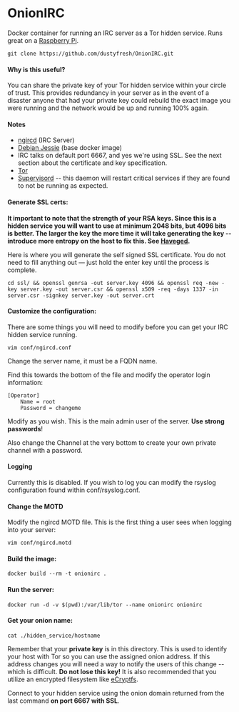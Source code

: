 # OnionIRC
Docker container for running an IRC server as a Tor hidden service. Runs great on a [Raspberry Pi](https://www.raspberrypi.org/).

```
git clone https://github.com/dustyfresh/OnionIRC.git
```

#### Why is this useful?
You can share the private key of your Tor hidden service within your circle of trust. This provides redundancy in your server as in the event of a disaster anyone that had your private key could rebuild the exact image you were running  and the network would be up and running 100% again.

#### Notes
* [ngircd](http://ngircd.barton.de/) (IRC Server)
* [Debian Jessie](https://hub.docker.com/_/debian/) (base docker image)
* IRC talks on default port 6667, and yes we're using SSL. See the next section about the certificate and key specification.
* [Tor](https://www.torproject.org/)
* [Supervisord](http://supervisord.org/) -- this daemon will restart critical services if they are found to not be running as expected.

#### Generate SSL certs:

**It important to note that the strength of your RSA keys. Since this is a hidden service you will want to use at minimum 2048 bits, but 4096 bits is better. The larger the key the more time it will take generating the key -- introduce more entropy on the host to fix this. See [Haveged](http://www.issihosts.com/haveged/).**

Here is where you will generate the self signed SSL certificate. You do not need to fill anything out — just hold the enter key until the process is complete.
```
cd ssl/ && openssl genrsa -out server.key 4096 && openssl req -new -key server.key -out server.csr && openssl x509 -req -days 1337 -in server.csr -signkey server.key -out server.crt
```

#### Customize the configuration:
There are some things you will need to modify before you can get your IRC hidden service running.
```
vim conf/ngircd.conf
```

Change the server name, it must be a FQDN name.

Find this towards the bottom of the file and modify the operator login information:

```
[Operator]
    Name = root
    Password = changeme
```

Modify as you wish. This is the main admin user of the server. **Use strong passwords**!

Also change the Channel at the very bottom to create your own private channel with a password.

#### Logging
Currently this is disabled. If you wish to log you can modify the rsyslog configuration found within conf/rsyslog.conf.

#### Change the MOTD
Modify the ngircd MOTD file. This is the first thing a user sees when logging into your server:
```
vim conf/ngircd.motd
```

#### Build the image:
```
docker build --rm -t onionirc .
```

#### Run the server:
```
docker run -d -v $(pwd):/var/lib/tor --name onionirc onionirc
```

#### Get your onion name:
```
cat ./hidden_service/hostname
```

Remember that your **private key** is in this directory. This is used to identify your host with Tor so you can use the assigned onion address. If this address changes you will need a way to notify the users of this change -- which is difficult. **Do not lose this key!** It is also recommended that you utilize an encrypted filesystem like [eCryptfs](http://ecryptfs.org/).

Connect to your hidden service using the onion domain returned from the last command **on port 6667 with SSL**.
